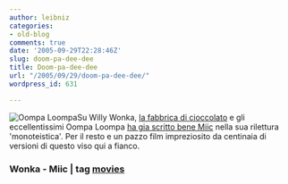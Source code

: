 ```yaml
---
author: leibniz
categories:
- old-blog
comments: true
date: '2005-09-29T22:28:46Z'
slug: doom-pa-dee-dee
title: Doom-pa-dee-dee
url: "/2005/09/29/doom-pa-dee-dee/"
wordpress_id: 631

---
```

![Oompa Loompa](https://chocolatefactorymovie.warnerbros.com/img/about/castPhotos/oompa.jpg)Su Willy Wonka, [la fabbrica di cioccolato](https://wwws.warnerbros.it/movies/chocolatefactory/) e gli eccellentissimi Oompa Loompa [ha gia scritto bene Miic](https://www.livejournal.com/users/miic/106545.html) nella sua rilettura 'monoteistica'. Per il resto e un pazzo film impreziosito da centinaia di versioni di questo viso qui a fianco.

 

### Wonka - Miic | tag [movies](https://www.technorati.com/tags/movies)
